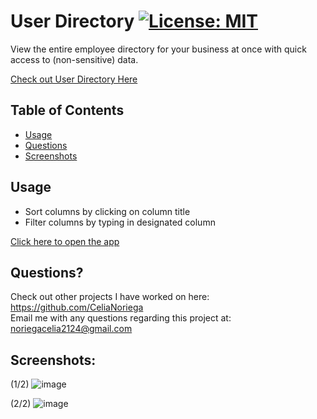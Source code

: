 # User Directory  [![License: MIT](https://img.shields.io/badge/License-MIT-yellow.svg)](https://opensource.org/licenses/MIT)

View the entire employee directory for your business at once with quick access to (non-sensitive) data.

  [Check out User Directory Here](https://celianoriega.github.io/user-directory/)

## Table of Contents

* [Usage](#usage)
* [Questions](#questions)
* [Screenshots](#screenshots)

## Usage 
* Sort columns by clicking on column title
* Filter columns by typing in designated column

[Click here to open the app](https://celianoriega.github.io/user-directory/)
  
## Questions?
    
Check out other projects I have worked on here: https://github.com/CeliaNoriega    
Email me with any questions regarding this project at: noriegacelia2124@gmail.com

## Screenshots:

(1/2)
![image](https://user-images.githubusercontent.com/71470687/103857177-d548b700-506a-11eb-86d6-5e62d91e9270.png)

(2/2)
![image](https://user-images.githubusercontent.com/71470687/103857401-4ab48780-506b-11eb-975a-119b53674840.png)


